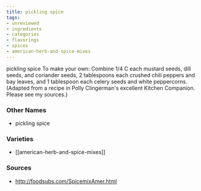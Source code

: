 ```yaml
---
title: pickling spice
tags:
- unreviewed
- ingredients
- categories
- flavorings
- spices
- american-herb-and-spice-mixes
---
```

pickling spice To make your own: Combine 1/4 C each mustard seeds, dill seeds, and coriander seeds, 2 tablespoons each crushed chili peppers and bay leaves, and 1 tablespoon each celery seeds and white peppercorns. (Adapted from a recipe in Polly Clingerman's excellent Kitchen Companion. Please see my sources.)

### Other Names

* pickling spice

### Varieties

* [[american-herb-and-spice-mixes]]

### Sources
* http://foodsubs.com/SpicemixAmer.html
